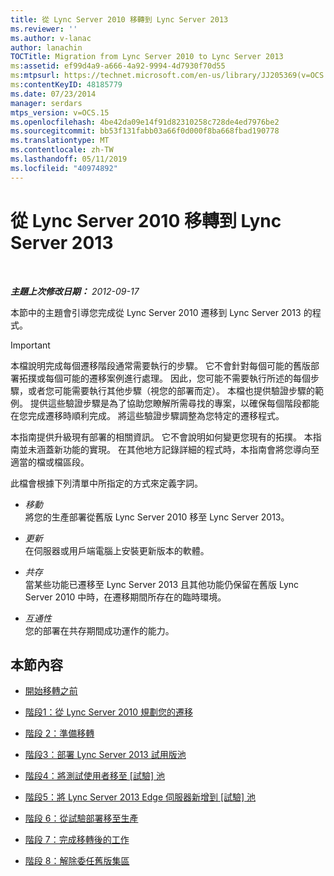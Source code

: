 ```yaml
---
title: 從 Lync Server 2010 移轉到 Lync Server 2013
ms.reviewer: ''
ms.author: v-lanac
author: lanachin
TOCTitle: Migration from Lync Server 2010 to Lync Server 2013
ms:assetid: ef99d4a9-a666-4a92-9994-4d7930f70d55
ms:mtpsurl: https://technet.microsoft.com/en-us/library/JJ205369(v=OCS.15)
ms:contentKeyID: 48185779
ms.date: 07/23/2014
manager: serdars
mtps_version: v=OCS.15
ms.openlocfilehash: 4be42da09e14f91d82310258c728de4ed7976be2
ms.sourcegitcommit: bb53f131fabb03a66f0d000f8ba668fbad190778
ms.translationtype: MT
ms.contentlocale: zh-TW
ms.lasthandoff: 05/11/2019
ms.locfileid: "40974892"
---
```

<div data-xmlns="http://www.w3.org/1999/xhtml">

<div class="topic" data-xmlns="http://www.w3.org/1999/xhtml" data-msxsl="urn:schemas-microsoft-com:xslt" data-cs="http://msdn.microsoft.com/en-us/">

<div data-asp="http://msdn2.microsoft.com/asp">

# <a name="migration-from-lync-server-2010-to-lync-server-2013"></a>從 Lync Server 2010 移轉到 Lync Server 2013

</div>

<div id="mainSection">

<div id="mainBody">

<span> </span>

_**主題上次修改日期：** 2012-09-17_

本節中的主題會引導您完成從 Lync Server 2010 遷移到 Lync Server 2013 的程式。

<div>


> [!IMPORTANT]  
> 本檔說明完成每個遷移階段通常需要執行的步驟。 它不會針對每個可能的舊版部署拓撲或每個可能的遷移案例進行處理。 因此，您可能不需要執行所述的每個步驟，或者您可能需要執行其他步驟（視您的部署而定）。 本檔也提供驗證步驟的範例。 提供這些驗證步驟是為了協助您瞭解所需尋找的專案，以確保每個階段都能在您完成遷移時順利完成。 將這些驗證步驟調整為您特定的遷移程式。



</div>

本指南提供升級現有部署的相關資訊。 它不會說明如何變更您現有的拓撲。 本指南並未涵蓋新功能的實現。 在其他地方記錄詳細的程式時，本指南會將您導向至適當的檔或檔區段。

此檔會根據下列清單中所指定的方式來定義字詞。

  - *移動*  
    將您的生產部署從舊版 Lync Server 2010 移至 Lync Server 2013。

<!-- end list -->

  - *更新*  
    在伺服器或用戶端電腦上安裝更新版本的軟體。

<!-- end list -->

  - *共存*  
    當某些功能已遷移至 Lync Server 2013 且其他功能仍保留在舊版 Lync Server 2010 中時，在遷移期間所存在的臨時環境。

<!-- end list -->

  - *互通性*  
    您的部署在共存期間成功運作的能力。

<div>

## <a name="in-this-section"></a>本節內容

  - [開始移轉之前](before-you-begin-the-migration.md)

  - [階段1：從 Lync Server 2010 規劃您的遷移](phase-1-plan-your-migration-from-lync-server-2010.md)

  - [階段 2：準備移轉](phase-2-prepare-for-migration.md)

  - [階段3：部署 Lync Server 2013 試用版池](phase-3-deploy-lync-server-2013-pilot-pool.md)

  - [階段4：將測試使用者移至 [試驗] 池](phase-4-move-test-users-to-the-pilot-pool.md)

  - [階段5：將 Lync Server 2013 Edge 伺服器新增到 [試驗] 池](phase-5-add-lync-server-2013-edge-server-to-pilot-pool.md)

  - [階段 6：從試驗部署移至生產](phase-6-move-from-pilot-deployment-into-production.md)

  - [階段 7：完成移轉後的工作](phase-7-complete-post-migration-tasks.md)

  - [階段 8：解除委任舊版集區](phase-8-decommission-legacy-pools.md)

</div>

</div>

<span> </span>

</div>

</div>

</div>

